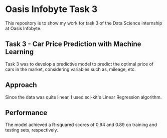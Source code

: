 # Oasis Infobyte Task 3

This repository is to show my work for task 3 of the Data Science internship at Oasis Infobyte.

## Task 3 - Car Price Prediction with Machine Learning

Task 3 was to develop a predictive model to predict the optimal price of cars in the market, considering variables such as, mileage, etc.

## Approach 

Since the data was quite linear, I used sci-kit's Linear Regression algorithm.

## Performance

The model achieved a R-squared scores of 0.94 and 0.89 on training and testing sets, respectively.  
